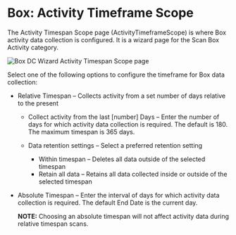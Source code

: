 # Box: Activity Timeframe Scope

The Activity Timespan Scope page (ActivityTimeframeScope) is where Box activity data collection is
configured. It is a wizard page for the Scan Box Activity category.

![Box DC Wizard Activity Timespan Scope page](/img/product_docs/accessanalyzer/11.6/admin/datacollector/box/activitytimeframe.webp)

Select one of the following options to configure the timeframe for Box data collection:

- Relative Timespan – Collects activity from a set number of days relative to the present

    - Collect activity from the last [number] Days – Enter the number of days for which activity
      data collection is required. The default is 180. The maximum timespan is 365 days.
    - Data retention settings – Select a preferred retention setting

        - Within timespan – Deletes all data outside of the selected timespan
        - Retain all data – Retains all data collected inside or outside of the selected timespan

- Absolute Timespan – Enter the interval of days for which activity data collection is required. The
  default End Date is the current day.

    **NOTE:** Choosing an absolute timespan will not affect activity data during relative timespan
    scans.
